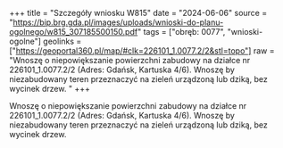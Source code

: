+++
title = "Szczegóły wniosku W815"
date = "2024-06-06"
source = "https://bip.brg.gda.pl/images/uploads/wnioski-do-planu-ogolnego/w815_307185500150.pdf"
tags = ["obręb: 0077", "wnioski-ogolne"]
geolinks = ["https://geoportal360.pl/map/#clk=226101_1.0077.2/2&stl=topo"]
raw = "Wnoszę o niepowiększanie powierzchni zabudowy na działce nr 226101_1.0077.2/2 (Adres: Gdańsk, Kartuska 4/6). Wnoszę by niezabudowany teren przeznaczyć na zieleń urządzoną lub dziką, bez wycinek drzew. "
+++

Wnoszę o niepowiększanie powierzchni zabudowy na działce nr 226101_1.0077.2/2
(Adres: Gdańsk, Kartuska 4/6). Wnoszę by niezabudowany teren przeznaczyć na zieleń
urządzoną lub dziką, bez wycinek drzew.



